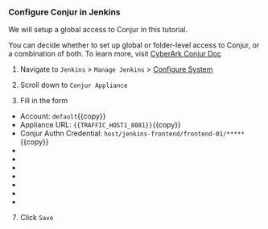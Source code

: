 
### Configure Conjur in Jenkins

We will setup a global access to Conjur in this tutorial.

You can decide whether to set up global or folder-level access to Conjur, or a combination of both.
To learn more, visit [CyberArk Conjur Doc](https://docs.conjur.org/Latest/en/Content/Integrations/jenkins-configure.htm?tocpath=Integrations%7CJenkins%7C_____2#ConfigureJenkinsConjurconnection)

1. Navigate to `Jenkins` > `Manage Jenkins` > [Configure System]({{TRAFFIC_HOST1_8081}}/configure)

2. Scroll down to `Conjur Appliance`

3. Fill in the form

- Account: `default`{{copy}}
- Appliance URL: `{{TRAFFIC_HOST1_8081}}`{{copy}}
- Conjur Authn Credential: `host/jenkins-frontend/frontend-01/*****`{{copy}}
 - 
 -
 -
 -
 -
 -
 -



7. Click `Save`
